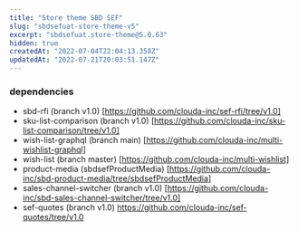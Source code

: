 ```yaml
---
title: "Store theme SBD SEF"
slug: "sbdsefuat-store-theme-v5"
excerpt: "sbdsefuat.store-theme@5.0.63"
hidden: true
createdAt: "2022-07-04T22:04:13.358Z"
updatedAt: "2022-07-21T20:03:51.147Z"
---
```

### dependencies 

* sbd-rfi (branch v1.0) [https://github.com/clouda-inc/sef-rfi/tree/v1.0]
* sku-list-comparison (branch v1.0) [https://github.com/clouda-inc/sku-list-comparison/tree/v1.0]
* wish-list-graphql (branch main) [https://github.com/clouda-inc/multi-wishlist-graphql]
* wish-list (branch master) [https://github.com/clouda-inc/multi-wishlist]
* product-media (sbdsefProductMedia) [https://github.com/clouda-inc/sbd-product-media/tree/sbdsefProductMedia]
* sales-channel-switcher (branch v1.0) [https://github.com/clouda-inc/sbd-sales-channel-switcher/tree/v1.0]
* sef-quotes (branch v1.0) https://github.com/clouda-inc/sef-quotes/tree/v1.0